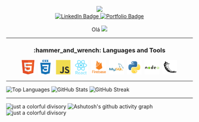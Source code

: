 <div align="center">
  <img src="https://media.giphy.com/media/CuuSHzuc0O166MRfjt/giphy.gif" width="200"/>
  <div>
    <a href="https://www.linkedin.com/in/wenderson-juvenal-255b28265/" target="_blank">
      <img src="https://img.shields.io/badge/LinkedIn-blue?style=for-the-badge&logo=linkedin&logoColor=white" alt="LinkedIn Badge"/>
    </a>   
    <a href="https://wenderson-juvenal.github.io/portifolio/" target="_blank">
      <img src="https://img.shields.io/badge/Portifólio-00ffff?style=for-the-badge" alt="Portfolio Badge"/>
    </a>   
  </div>
  <img src="https://komarev.com/ghpvc/?username=wenderson-juvenal&style=flat&color=blue&label=Fans" alt=""/>
  <div>
    Olá
    <img src="https://media.giphy.com/media/hvRJCLFzcasrR4ia7z/giphy.gif" width="30px"/>
  </div>
</div>

---
<h3 align="center">:hammer_and_wrench: Languages and Tools</h3>
<div align="center">
    <img src="https://github.com/devicons/devicon/blob/master/icons/html5/html5-original.svg" alt="HTML" width="40" height="40"/>&nbsp;
    <img src="https://github.com/devicons/devicon/blob/master/icons/css3/css3-plain-wordmark.svg" alt="CSS" width="40" height="40"/>&nbsp;
    <img src="https://github.com/devicons/devicon/blob/master/icons/javascript/javascript-original.svg" alt="JavaScript" width="40" height="40"/>&nbsp; 
    <img src="https://github.com/devicons/devicon/blob/master/icons/react/react-original-wordmark.svg" alt="React" width="40" height="40"/>&nbsp;
    <img src="https://github.com/devicons/devicon/blob/master/icons/firebase/firebase-plain-wordmark.svg" alt="Firebase" width="40" height="40"/>&nbsp;
    <img src="https://github.com/devicons/devicon/blob/master/icons/mysql/mysql-original-wordmark.svg" alt="MySQL" width="40" height="40"/>&nbsp;
    <img src="https://github.com/devicons/devicon/blob/master/icons/python/python-original.svg" alt="Python" width="40" height="40"/>&nbsp;
    <img src="https://github.com/devicons/devicon/blob/master/icons/nodejs/nodejs-original-wordmark.svg" alt="NodeJS" width="40" height="40"/>&nbsp;
    <img src="https://github.com/devicons/devicon/blob/master/icons/flask/flask-original.svg" alt="Flask" width="40" height="40"/>&nbsp;
</div>

---
![Top Languages](https://github-readme-stats.vercel.app/api/top-langs/?username=wenderson-juvenal&theme=neon)
![GitHub Stats](https://github-readme-stats.vercel.app/api?username=wenderson-juvenal&show_icons=true&theme=neon)
![GitHub Streak](http://github-readme-streak-stats.herokuapp.com?user=wenderson-juvenal&theme=windows-dark&border_radius=9&locale=pt_BR&date_format=j%20M%5B%20Y%5D)


---
![just a colorful divisory](https://i.imgur.com/waxVImv.png)
![Ashutosh's github activity graph](https://github-readme-activity-graph.vercel.app/graph?username=wenderson-juvenal&bg_color=0a2420&color=ffffff&line=00fffb&point=ffffff&area=true&hide_border=true)
![just a colorful divisory](https://i.imgur.com/waxVImv.png)
